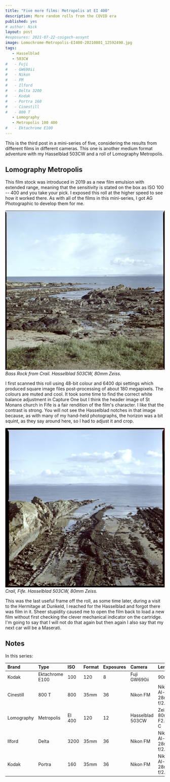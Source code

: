 ```yaml
---
title: "Five more films: Metropolis at EI 400"
description: More random rolls from the COVID era
published: yes
# author: Nick
layout: post
#exposures: 2021-07-22-coigach-assynt
image: Lomochrome-Metropolis-EI400-20210801_12592490.jpg
tags:
   - Hasselblad
   - 503CW
#   - Fuji
#   - GW690ii
#   - Nikon
#   - FM
#   - Ilford
#   - Delta 3200
#   - Kodak
#   - Portra 160
#   - Cinestill
#   - 800 T
   - Lomography
   - Metropolis 100 400
#   - Ektachrome E100
---
```

This is the third post in a mini-series of five, considering the results from different films in different cameras. This one is another medium format adventure with my Hasselblad 503CW and a roll of Lomography Metropolis.

## Lomography Metropolis

This film stock was introduced in 2019 as a new film emulsion with extended range, meaning that the sensitivity is stated on the box as ISO 100 -- 400 and you take your pick. I exposed this roll at the higher speed to see how it worked there. As with all of the films in this mini-series, I got AG Photographic to develop them for me.

![](/img/Lomochrome-Metropolis-EI400-20210801_13364835.jpg)
*Bass Rock from Crail. Hasselblad 503CW, 80mm Zeiss.*

I first scanned this roll using 48-bit colour and 6400 dpi settings which produced square image files post-processing of about 180 megapixels. The colours are muted and cool. It took some time to find the correct white balance adjustment in Capture One but I think the header image of St Monans church in Fife is a fair rendition of the film's character. I like that the contrast is strong. You will not see the Hasselblad notches in that image because, as with many of my hand-held photographs, the horizon was a bit squint, as they say around here, so I had to adjust it and crop.

![](/img/Lomochrome-Metropolis-EI400-20210801_13364835-1.jpg)
*Crail, Fife. Hasselblad 503CW, 80mm Zeiss.*

This was the last useful frame off the roll, as some time later, during a visit to the Hermitage at Dunkeld, I reached for the Hasselblad and forgot there was film in it. Sheer stupidity caused me to open the film back to load a new film without first checking the clever mechanical indicator on the cartridge. I'm going to say that I will not do that again but then again I also say that my next car will be a Maserati.

## Notes

In this series:

Brand|Type|ISO|Format|Exposures|Camera|Lens
:----|:---|:--|:-----|:--------|:-----|:----
Kodak|Ektachrome E100|100|120|8|Fuji GW690ii|90mm
Cinestill|800 T|800|35mm|36|Nikon FM|Nikon AI-s 28mm f/2.8 
Lomography|Metropolis|EI 400|120|12|Hasselblad 503CW|Zeiss 80mm F2.8 C
Ilford|Delta|3200|35mm|36|Nikon FM|Nikon AI-s 28mm f/2.8 
Kodak|Portra|160|35mm|36|Nikon FM|Nikon AI-s 28mm f/2.8 
